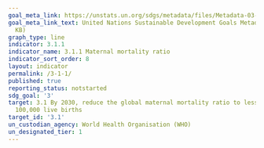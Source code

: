 ```yaml
---
goal_meta_link: https://unstats.un.org/sdgs/metadata/files/Metadata-03-01-01.pdf
goal_meta_link_text: United Nations Sustainable Development Goals Metadata (PDF 325
  KB)
graph_type: line
indicator: 3.1.1
indicator_name: 3.1.1 Maternal mortality ratio
indicator_sort_order: 8
layout: indicator
permalink: /3-1-1/
published: true
reporting_status: notstarted
sdg_goal: '3'
target: 3.1 By 2030, reduce the global maternal mortality ratio to less than 70 per
  100,000 live births
target_id: '3.1'
un_custodian_agency: World Health Organisation (WHO)
un_designated_tier: 1
---
```

